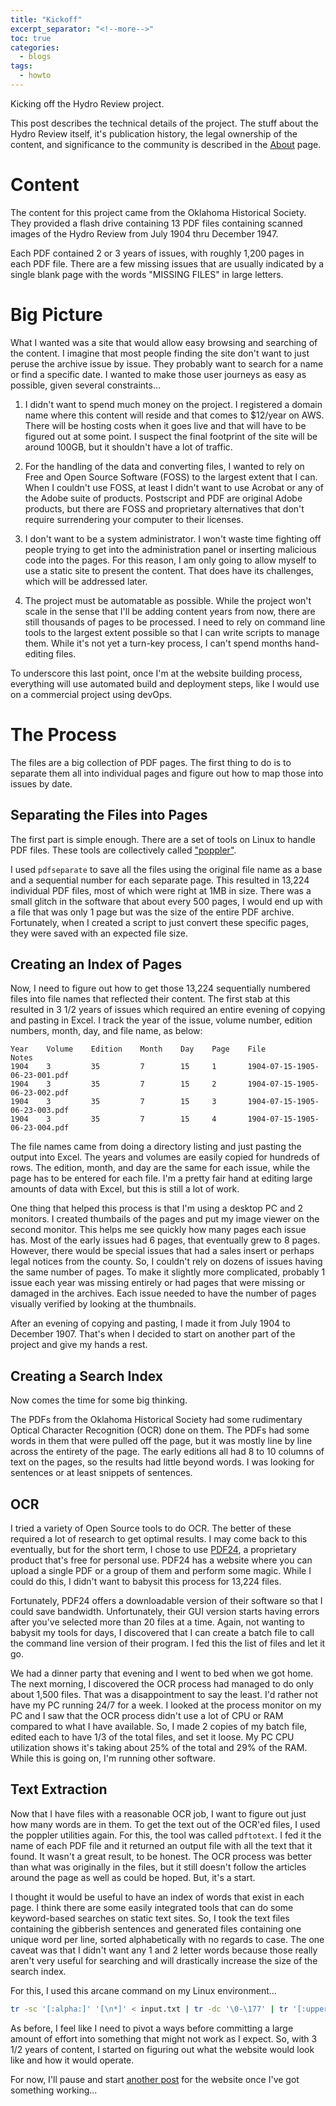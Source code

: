 ```yaml
---
title: "Kickoff"
excerpt_separator: "<!--more-->"
toc: true
categories:
  - blogs
tags: 
  - howto
---
```


Kicking off the Hydro Review project.

<!--more-->

This post describes the technical details of the project. The stuff about the Hydro Review itself, it's publication history, the legal ownership of the content, and significance to the community is described in the [About](/about) page.

# Content

The content for this project came from the Oklahoma Historical Society. They provided a flash drive containing 13 PDF files containing scanned images of the Hydro Review from July 1904 thru December 1947.

Each PDF contained 2 or 3 years of issues, with roughly 1,200 pages in each PDF file. There are a few missing issues that are usually indicated by a single blank page with the words "MISSING FILES" in large letters.

# Big Picture

What I wanted was a site that would allow easy browsing and searching of the content. I imagine that most people finding the site don't want to just peruse the archive issue by issue. They probably want to search for a name or find a specific date. I wanted to make those user journeys as easy as possible, given several constraints...

1) I didn't want to spend much money on the project. I registered a domain name where this content will reside and that comes to $12/year on AWS. There will be hosting costs when it goes live and that will have to be figured out at some point. I suspect the final footprint of the site will be around 100GB, but it shouldn't have a lot of traffic.

2) For the handling of the data and converting files, I wanted to rely on Free and Open Source Software (FOSS) to the largest extent that I can. When I couldn't use FOSS, at least I didn't want to use Acrobat or any of the Adobe suite of products. Postscript and PDF are original Adobe products, but there are FOSS and proprietary alternatives that don't require surrendering your computer to their licenses.

3) I don't want to be a system administrator. I won't waste time fighting off people trying to get into the administration panel or inserting malicious code into the pages. For this reason, I am only going to allow myself to use a static site to present the content. That does have its challenges, which will be addressed later.

4) The project must be automatable as possible. While the project won't scale in the sense that I'll be adding content years from now, there are still thousands of pages to be processed. I need to rely on command line tools to the largest extent possible so that I can write scripts to manage them. While it's not yet a turn-key process, I can't spend months hand-editing files.

To underscore this last point, once I'm at the website building process, everything will use automated build and deployment steps, like I would use on a commercial project using devOps.

# The Process

The files are a big collection of PDF pages. The first thing to do is to separate them all into individual pages and figure out how to map those into issues by date. 

## Separating the Files into Pages

The first part is simple enough. There are a set of tools on Linux to handle PDF files. These tools are collectively called ["poppler"](https://poppler.freedesktop.org/).

I used `pdfseparate` to save all the files using the original file name as a base and a sequential number for each separate page. This resulted in 13,224 individual PDF files, most of which were right at 1MB in size. There was a small glitch in the software that about every 500 pages, I would end up with a file that was only 1 page but was the size of the entire PDF archive. Fortunately, when I created a script to just convert these specific pages, they were saved with an expected file size.

## Creating an Index of Pages

Now, I need to figure out how to get those 13,224 sequentially numbered files into file names that reflected their content. The first stab at this resulted in 3 1/2 years of issues which required an entire evening of copying and pasting in Excel. I track the year of the issue, volume number, edition numbers, month, day, and file name, as below:

```
Year    Volume    Edition    Month    Day    Page    File                            Notes
1904    3         35         7        15     1       1904-07-15-1905-06-23-001.pdf    
1904    3         35         7        15     2       1904-07-15-1905-06-23-002.pdf    
1904    3         35         7        15     3       1904-07-15-1905-06-23-003.pdf    
1904    3         35         7        15     4       1904-07-15-1905-06-23-004.pdf    
```

The file names came from doing a directory listing and just pasting the output into Excel. The years and volumes are easily copied for hundreds of rows. The edition, month, and day are the same for each issue, while the page has to be entered for each file. I'm a pretty fair hand at editing large amounts of data with Excel, but this is still a lot of work.

One thing that helped this process is that I'm using a desktop PC and 2 monitors. I created thumbails of the pages and put my image viewer on the second monitor. This helps me see quickly how many pages each issue has. Most of the early issues had 6 pages, that eventually grew to 8 pages. However, there would be special issues that had a sales insert or perhaps legal notices from the county. So, I couldn't rely on dozens of issues having the same number of pages. To make it slightly more complicated, probably 1 issue each year was missing entirely or had pages that were missing or damaged in the archives. Each issue needed to have the number of pages visually verified by looking at the thumbnails.

After an evening of copying and pasting, I made it from July 1904 to December 1907. That's when I decided to start on another part of the project and give my hands a rest.

## Creating a Search Index

Now comes the time for some big thinking.

The PDFs from the Oklahoma Historical Society had some rudimentary Optical Character Recognition (OCR) done on them. The PDFs had some words in them that were pulled off the page, but it was mostly line by line across the entirety of the page. The early editions all had 8 to 10 columns of text on the pages, so the results had little beyond words. I was looking for sentences or at least snippets of sentences.

## OCR

I tried a variety of Open Source tools to do OCR. The better of these required a lot of research to get optimal results. I may come back to this eventually, but for the short term, I chose to use [PDF24](https://tools.pdf24.org/en/), a proprietary product that's free for personal use. PDF24 has a website where you can upload a single PDF or a group of them and perform some magic. While I could do this, I didn't want to babysit this process for 13,224 files.

Fortunately, PDF24 offers a downloadable version of their software so that I could save bandwidth. Unfortunately, their GUI version starts having errors after you've selected more than 20 files at a time. Again, not wanting to babysit my tools for days, I discovered that I can create a batch file to call the command line version of their program. I fed this the list of files and let it go.

We had a dinner party that evening and I went to bed when we got home. The next morning, I discovered the OCR process had managed to do only about 1,500 files. That was a disappointment to say the least. I'd rather not have my PC running 24/7 for a week. I looked at the process monitor on my PC and I saw that the OCR process didn't use a lot of CPU or RAM compared to what I have available. So, I made 2 copies of my batch file, edited each to have 1/3 of the total files, and set it loose. My PC CPU utilization shows it's taking about 25% of the total and 29% of the RAM. While this is going on, I'm running other software. 

## Text Extraction

Now that I have files with a reasonable OCR job, I want to figure out just how many words are in them. To get the text out of the OCR'ed files, I used the poppler utilities again. For this, the tool was called `pdftotext`. I fed it the name of each PDF file and it returned an output file with all the text that it found. It wasn't a great result, to be honest. The OCR process was better than what was originally in the files, but it still doesn't follow the articles around the page as well as could be hoped. But, it's a start.

I thought it would be useful to have an index of words that exist in each page. I think there are some easily integrated tools that can do some keyword-based searches on static text sites. So, I took the text files containing the gibberish sentences and generated files containing one unique word per line, sorted alphabetically with no regards to case. The one caveat was that I didn't want any 1 and 2 letter words because those really aren't very useful for searching and will drastically increase the size of the search index.

For this, I used this arcane command on my Linux environment...

``` bash
tr -sc '[:alpha:]' '[\n*]' < input.txt | tr -dc '\0-\177' | tr '[:upper:]' '[:lower:]' | sort -uf | awk 'length < 3 { next } { print }' > text-uniq/output.txt
```

As before, I feel like I need to pivot a ways before committing a large amount of effort into something that might not work as I expect. So, with 3 1/2 years of content, I started on figuring out what the website would look like and how it would operate.

For now, I'll pause and start [another post](/blogs/2025-08-25-website-ideas) for the website once I've got something working...
